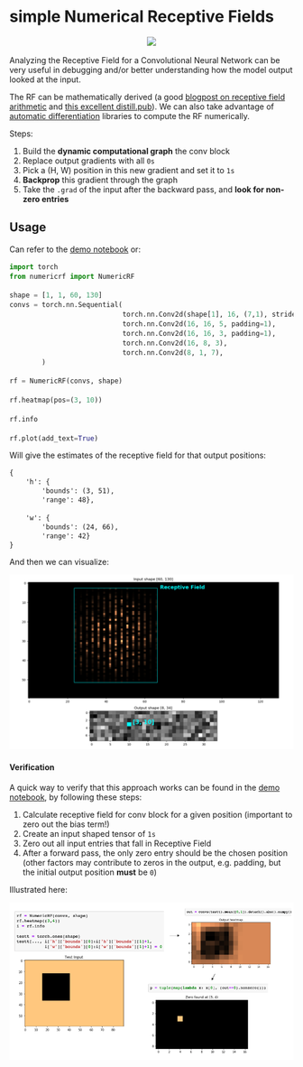 # simple Numerical Receptive Fields

<p align="center">
<img src="result_plots/rf.gif" width="500px"/>
</p>


Analyzing the Receptive Field for a Convolutional Neural Network can be very useful in debugging and/or better understanding how the model output looked at the input. 

The RF can be mathematically derived (a good [blogpost on receptive field arithmetic](https://medium.com/mlreview/a-guide-to-receptive-field-arithmetic-for-convolutional-neural-networks-e0f514068807) and [this excellent distill.pub](https://distill.pub/2019/computing-receptive-fields/)). We can also take advantage of [automatic differentiation](https://en.wikipedia.org/wiki/Automatic_differentiation) libraries to compute the RF numerically.

Steps:

 1. Build the **dynamic computational graph** the conv block
 2. Replace output gradients with all `0s`
 3. Pick a (H, W) position in this new gradient and set it to `1s`
 4. **Backprop** this gradient through the graph
 5. Take the `.grad` of the input after the backward pass, and **look for non-zero entries**

## Usage

Can refer to the [demo notebook](https://github.com/ksanjeevan/simple-receptive-field/blob/master/demo.ipynb) or:


```python
import torch
from numericrf import NumericRF

shape = [1, 1, 60, 130]
convs = torch.nn.Sequential(
                            torch.nn.Conv2d(shape[1], 16, (7,1), stride=3),
                            torch.nn.Conv2d(16, 16, 5, padding=1),
                            torch.nn.Conv2d(16, 16, 3, padding=1),
                            torch.nn.Conv2d(16, 8, 3),
                            torch.nn.Conv2d(8, 1, 7),
        )

rf = NumericRF(convs, shape)

rf.heatmap(pos=(3, 10))

rf.info

rf.plot(add_text=True)

```
Will give the estimates of the receptive field for that output positions:

```
{
	'h': {
		'bounds': (3, 51), 
		'range': 48}, 
		
	'w': {
		'bounds': (24, 66), 
		'range': 42}
}
```

And then we can visualize:

<p align="center">
<img src="result_plots/example.png" width="650px"/>
</p>


#### Verification 

A quick way to verify that this approach works can be found in the [demo notebook](https://github.com/ksanjeevan/simple-receptive-field/blob/master/demo.ipynb), by following these steps:


 1. Calculate receptive field for conv block for a given position (important to zero out the bias term!)
 2. Create an input shaped tensor of `1s`
 3. Zero out all input entries that fall in Receptive Field
 4. After a forward pass, the only zero entry should be the chosen position (other factors may contribute to zeros in the output, e.g. padding, but the initial output position **must** be `0`)

Illustrated here:

<p align="center">
<img src="result_plots/verify.png" width="650px"/>
</p>
